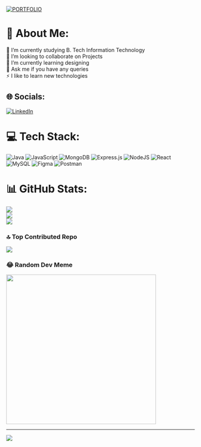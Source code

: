 [![PORTFOLIO](https://github.com/premkumar-110/imago/assets/122764871/799440c9-eaa6-4a80-b87c-9c1206101b5f)](https://premkumarp.vercel.app/)
# 💫 About Me:
🔭 I’m currently studying B. Tech Information Technology<br>👯 I’m looking to collaborate on Projects<br>🌱 I’m currently learning designing<br>💬 Ask me if you have any queries<br>⚡ I like to learn new technologies


## 🌐 Socials:
[![LinkedIn](https://img.shields.io/badge/LinkedIn-%230077B5.svg?logo=linkedin&logoColor=white)](https://www.linkedin.com/in/premkumar-p-49478623b/) 

# 💻 Tech Stack:
![Java](https://img.shields.io/badge/java-%23ED8B00.svg?style=for-the-badge&logo=java&logoColor=white) ![JavaScript](https://img.shields.io/badge/javascript-%23323330.svg?style=for-the-badge&logo=javascript&logoColor=%23F7DF1E) ![MongoDB](https://img.shields.io/badge/MongoDB-%234ea94b.svg?style=for-the-badge&logo=mongodb&logoColor=white) ![Express.js](https://img.shields.io/badge/express.js-%23404d59.svg?style=for-the-badge&logo=express&logoColor=%2361DAFB) ![NodeJS](https://img.shields.io/badge/node.js-6DA55F?style=for-the-badge&logo=node.js&logoColor=white) ![React](https://img.shields.io/badge/react-%2320232a.svg?style=for-the-badge&logo=react&logoColor=%2361DAFB) ![MySQL](https://img.shields.io/badge/mysql-%2300f.svg?style=for-the-badge&logo=mysql&logoColor=white) 	![Figma](https://img.shields.io/badge/figma-%23F24E1E.svg?style=for-the-badge&logo=figma&logoColor=white) ![Postman](https://img.shields.io/badge/Postman-FF6C37?style=for-the-badge&logo=postman&logoColor=white)
# 📊 GitHub Stats:
![](https://github-readme-stats.vercel.app/api?username=premkumar-110&theme=radical&hide_border=false&include_all_commits=false&count_private=false)<br/>
![](https://github-readme-streak-stats.herokuapp.com/?user=premkumar-110&theme=radical&hide_border=false)<br/>
![](https://github-readme-stats.vercel.app/api/top-langs/?username=premkumar-110&theme=radical&hide_border=false&include_all_commits=false&count_private=false&layout=compact)

### 🔝 Top Contributed Repo
![](https://github-contributor-stats.vercel.app/api?username=premkumar-110&limit=5&theme=monokai&combine_all_yearly_contributions=true)

### 😂 Random Dev Meme
<img src='https://randommeme-five.vercel.app/' style="height: 400px;"/>

---
[![](https://visitcount.itsvg.in/api?id=premkumar-110&icon=1&color=0)](https://visitcount.itsvg.in)

<!-- Proudly created with GPRM ( https://gprm.itsvg.in ) -->
